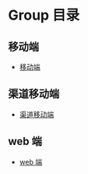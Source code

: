 # Group 目录

## 移动端

- [移动端](mobile.html)

## 渠道移动端

- [渠道移动端](channel.html)

## web 端

- [web 端](web.html)
